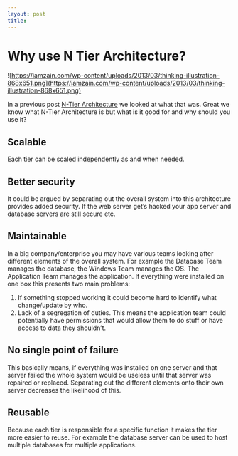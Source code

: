 ```yaml
---
layout: post
title:
---
```

# Why use N Tier Architecture?

![https://iamzain.com/wp-content/uploads/2013/03/thinking-illustration-868x651.png](https://iamzain.com/wp-content/uploads/2013/03/thinking-illustration-868x651.png)

In a previous post [N-Tier Architecture](http://www.iamzain.com/blog/n-tier-architecture) we looked at what that was. Great we know what N-Tier Architecture is but what is it good for and why should you use it?

## **Scalable**

Each tier can be scaled independently as and when needed.

## **Better security**

It could be argued by separating out the overall system into this architecture provides added security. If the web server get’s hacked your app server and database servers are still secure etc.

## **Maintainable**

In a big company/enterprise you may have various teams looking after different elements of the overall system. For example the Database Team manages the database, the Windows Team manages the OS. The Application Team manages the application. If everything were installed on one box this presents two main problems:

1. If something stopped working it could become hard to identify what change/update by who.
2. Lack of a segregation of duties. This means the application team could potentially have permissions that would allow them to do stuff or have access to data they shouldn’t.

## **No single point of failure**

This basically means, if everything was installed on one server and that server failed the whole system would be useless until that server was repaired or replaced. Separating out the different elements onto their own server decreases the likelihood of this.

## **Reusable**

Because each tier is responsible for a specific function it makes the tier more easier to reuse. For example the database server can be used to host multiple databases for multiple applications.